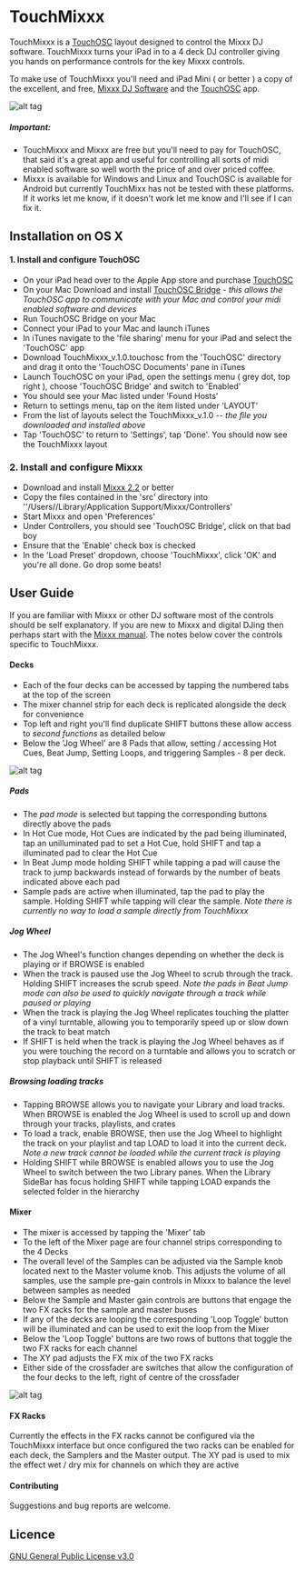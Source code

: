 # TouchMixxx

TouchMixxx is a [TouchOSC](https://hexler.net/products/touchosc) layout designed to control the Mixxx DJ software. TouchMixxx turns your iPad in to a 4 deck DJ controller giving you hands on performance controls for the key Mixxx controls.

To make use of TouchMixxx you'll need and iPad Mini ( or better ) a copy of the excellent, and free, [Mixxx DJ Software](https://www.mixxx.org) and the [TouchOSC](https://hexler.net/products/touchosc) app.

![alt tag](https://github.com/VoidRatio/TouchMixxx/TouchMixxx_4DeckMixer.jpg)

##### Important:
* TouchMixxx and Mixxx are free but you'll need to pay for TouchOSC, that said it's a great app and useful for controlling all sorts of midi enabled software so well worth the price of and over priced coffee.
* Mixxx is available for Windows and Linux and TouchOSC is available for Android but currently TouchMixx has not be tested with these platforms. If it works let me know, if it doesn't work let me know and I'll see if I can fix it.

## Installation on OS X


#### 1. Install and configure TouchOSC

* On your iPad head over to the Apple App store and purchase [TouchOSC](https://apps.apple.com/app/touchosc/id288120394)
* On your Mac Download and install [TouchOSC Bridge](https://hexler.net/products/touchosc#downloads) - _this allows the TouchOSC app to communicate with your Mac and control your midi enabled software and devices_
* Run TouchOSC Bridge on your Mac
* Connect your iPad to your Mac and launch iTunes
* In iTunes navigate to the 'file sharing' menu for your iPad and select the 'TouchOSC' app
* Download TouchMixxx_v.1.0.touchosc from the 'TouchOSC' directory and drag it onto the 'TouchOSC Documents' pane in iTunes
* Launch TouchOSC on your iPad, open the settings menu ( grey dot, top right ), choose 'TouchOSC Bridge' and switch to 'Enabled'
* You should see your Mac listed under 'Found Hosts'
* Return to settings menu, tap on the item listed under 'LAYOUT'
* From the list of layouts select the TouchMixxx_v.1.0 -- _the file you downloaded and installed above_
* Tap 'TouchOSC' to return to 'Settings', tap 'Done'. You should now see the TouchMixxx layout

### 2. Install and configure Mixxx

* Download and install [Mixxx 2.2](https://www.mixxx.org/download/) or better
* Copy the files contained in the 'src' directory into ''/Users/<your username>/Library/Application Support/Mixxx/Controllers'
* Start Mixxx and open 'Preferences'
* Under Controllers, you should see 'TouchOSC Bridge', click on that bad boy
* Ensure that the 'Enable' check box is checked
* In the 'Load Preset' dropdown, choose 'TouchMixxx', click 'OK' and you're all done. Go drop some beats!

## User Guide

If you are familiar with Mixxx or other DJ software most of the controls should be self explanatory. If you are new to Mixxx and digital DJing then perhaps start with the [Mixxx manual](https://www.mixxx.org/manual/latest/en/chapters/introduction.html). The notes below cover the controls specific to TouchMixxx.

#### Decks
* Each of the four decks can be accessed by tapping the numbered tabs at the top of the screen
* The mixer channel strip for each deck is replicated alongside the deck for convenience
* Top left and right you'll find duplicate SHIFT buttons these allow access to _second functions_ as detailed below
* Below the 'Jog Wheel' are 8 Pads that allow, setting / accessing Hot Cues, Beat Jump, Setting Loops, and triggering Samples - 8 per deck.

![alt tag](https://github.com/VoidRatio/TouchMixxx/TouchMixxx_Deck.jpg)

##### Pads
* The _pad mode_ is selected but tapping the corresponding buttons directly above the pads
* In Hot Cue mode, Hot Cues are indicated by the pad being illuminated, tap an unilluminated pad to set a Hot Cue, hold SHIFT and tap a illuminated pad to clear the Hot Cue
* In Beat Jump mode holding SHIFT while tapping a pad will cause the track to jump backwards instead of forwards by the number of beats indicated above each pad
* Sample pads are active when illuminated, tap the pad to play the sample. Holding SHIFT while tapping will clear the sample. _Note there is currently no way to load a sample directly from TouchMixxx_

##### Jog Wheel
* The Jog Wheel's function changes depending on whether the deck is playing or if BROWSE is enabled
* When the track is paused use the Jog Wheel to scrub through the track. Holding SHIFT increases the scrub speed. _Note the pads in Beat Jump mode can also be used to quickly navigate through a track while paused or playing_
* When the track is playing the Jog Wheel replicates touching the platter of a vinyl turntable, allowing you to temporarily speed up or slow down the track to beat match
* If SHIFT is held when the track is playing the Jog Wheel behaves as if you were touching the record on a turntable and allows you to scratch or stop playback until SHIFT is released

##### Browsing loading tracks
* Tapping BROWSE allows you to navigate your Library and load tracks. When BROWSE is enabled the Jog Wheel is used to scroll up and down through your tracks, playlists, and crates
* To load a track, enable BROWSE, then use the Jog Wheel to highlight the track on your playlist and tap LOAD to load it into the current deck. _Note a new track cannot be loaded while the current track is playing_
* Holding SHIFT while BROWSE is enabled allows you to use the Jog Wheel to switch between the two Library panes. When the Library SideBar has focus holding SHIFT while tapping LOAD expands the selected folder in the hierarchy


#### Mixer
* The mixer is accessed by tapping the 'Mixer' tab
* To the left of the Mixer page are four channel strips corresponding to the 4 Decks
* The overall level of the Samples can be adjusted via the Sample knob located next to the Master volume knob. This adjusts the volume of all samples, use the sample pre-gain controls in Mixxx to balance the level between samples as needed
* Below the Sample and Master gain controls are buttons that engage the two FX racks for the sample and master buses
* If any of the decks are looping the corresponding 'Loop Toggle' button will be illuminated and can be used to exit the loop from the Mixer
* Below the 'Loop Toggle' buttons are two rows of buttons that toggle the two FX racks for each channel
* The XY pad adjusts the FX mix of the two FX racks
* Either side of the crossfader are switches that allow the configuration of the four decks to the left, right of centre of the crossfader

![alt tag](https://github.com/VoidRatio/TouchMixxx/TouchMixxx_Mixer.jpg)

#### FX Racks
Currently the effects in the FX racks cannot be configured via the TouchMixxx interface but once configured the two racks can be enabled for each deck, the Samplers and the Master output. The XY pad is used to mix the effect wet / dry mix for channels on which they are active

#### Contributing
Suggestions and bug reports are welcome.


## Licence
[GNU General Public License v3.0](https://choosealicense.com/licenses/gpl-3.0/)
